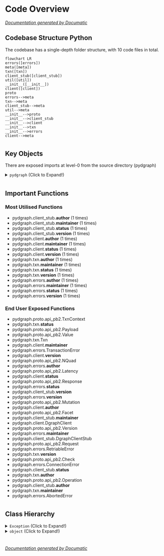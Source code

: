 # Code Overview

[_Documentation generated by Documatic_](https://www.documatic.com)

<!---Documatic-section-Codebase Structure Python-start--->
## Codebase Structure Python

The codebase has a single-depth folder structure,
                with 10 code files in total.

<!---Documatic-block-system_architecture-start--->
```mermaid
flowchart LR
errors([errors])
meta([meta])
txn([txn])
client_stub([client_stub])
util([util])
__init__([__init__])
client([client])
proto
errors-->meta
txn-->meta
client_stub-->meta
util-->meta
__init__-->proto
__init__-->client_stub
__init__-->client
__init__-->txn
__init__-->errors
client-->meta
```
<!---Documatic-block-system_architecture-end--->

# #
<!---Documatic-section-Codebase Structure Python-end--->

<!---Documatic-section-Key Objects-start--->
## Key Objects

There are exposed imports at level-0
from the source directory (pydgraph)

<!---Documatic-block-pydgraph-start--->
<details>
	<summary><code>pydgraph</code> (Click to Expand!)</summary>

* `pydgraph.client.DgraphClient`
* `pydgraph.client.__author__`
* `pydgraph.client.__maintainer__`
* `pydgraph.client.__status__`
* `pydgraph.client.__version__`
* `pydgraph.client_stub.DgraphClientStub`
* `pydgraph.client_stub.__author__`
* `pydgraph.client_stub.__maintainer__`
* `pydgraph.client_stub.__status__`
* `pydgraph.client_stub.__version__`
* `pydgraph.errors.AbortedError`
* `pydgraph.errors.ConnectionError`
* `pydgraph.errors.RetriableError`
* `pydgraph.errors.TransactionError`
* `pydgraph.errors.__author__`
* `pydgraph.errors.__maintainer__`
* `pydgraph.errors.__status__`
* `pydgraph.errors.__version__`
* `pydgraph.proto.api_pb2.Check`
* `pydgraph.proto.api_pb2.Facet`
* `pydgraph.proto.api_pb2.Latency`
* `pydgraph.proto.api_pb2.Mutation`
* `pydgraph.proto.api_pb2.NQuad`
* `pydgraph.proto.api_pb2.Operation`
* `pydgraph.proto.api_pb2.Payload`
* `pydgraph.proto.api_pb2.Request`
* `pydgraph.proto.api_pb2.Response`
* `pydgraph.proto.api_pb2.TxnContext`
* `pydgraph.proto.api_pb2.Value`
* `pydgraph.proto.api_pb2.Version`
* `pydgraph.txn.Txn`
* `pydgraph.txn.__author__`
* `pydgraph.txn.__maintainer__`
* `pydgraph.txn.__status__`
* `pydgraph.txn.__version__`
</details>
<!---Documatic-block-pydgraph-end--->

# #
<!---Documatic-section-Key Objects-end--->

<!---Documatic-section-Important Functions-start--->
## Important Functions

<!---Documatic-block-important_funcs-start--->
<!---Documatic-block-most_used_funcs-start--->
### Most Utilised Functions

* pydgraph.client_stub.__author__ (1 times)
* pydgraph.client_stub.__maintainer__ (1 times)
* pydgraph.client_stub.__status__ (1 times)
* pydgraph.client_stub.__version__ (1 times)
* pydgraph.client.__author__ (1 times)
* pydgraph.client.__maintainer__ (1 times)
* pydgraph.client.__status__ (1 times)
* pydgraph.client.__version__ (1 times)
* pydgraph.txn.__author__ (1 times)
* pydgraph.txn.__maintainer__ (1 times)
* pydgraph.txn.__status__ (1 times)
* pydgraph.txn.__version__ (1 times)
* pydgraph.errors.__author__ (1 times)
* pydgraph.errors.__maintainer__ (1 times)
* pydgraph.errors.__status__ (1 times)
* pydgraph.errors.__version__ (1 times)
<!---Documatic-block-most_used_funcs-end--->

<!---Documatic-block-end_user_funcs-start--->
### End User Exposed Functions

* pydgraph.proto.api_pb2.TxnContext
* pydgraph.txn.__status__
* pydgraph.proto.api_pb2.Payload
* pydgraph.proto.api_pb2.Value
* pydgraph.txn.Txn
* pydgraph.client.__maintainer__
* pydgraph.errors.TransactionError
* pydgraph.client.__version__
* pydgraph.proto.api_pb2.NQuad
* pydgraph.errors.__author__
* pydgraph.proto.api_pb2.Latency
* pydgraph.client.__status__
* pydgraph.proto.api_pb2.Response
* pydgraph.errors.__status__
* pydgraph.client_stub.__version__
* pydgraph.errors.__version__
* pydgraph.proto.api_pb2.Mutation
* pydgraph.client.__author__
* pydgraph.proto.api_pb2.Facet
* pydgraph.client_stub.__maintainer__
* pydgraph.client.DgraphClient
* pydgraph.proto.api_pb2.Version
* pydgraph.errors.__maintainer__
* pydgraph.client_stub.DgraphClientStub
* pydgraph.proto.api_pb2.Request
* pydgraph.errors.RetriableError
* pydgraph.txn.__version__
* pydgraph.proto.api_pb2.Check
* pydgraph.errors.ConnectionError
* pydgraph.client_stub.__status__
* pydgraph.txn.__author__
* pydgraph.proto.api_pb2.Operation
* pydgraph.client_stub.__author__
* pydgraph.txn.__maintainer__
* pydgraph.errors.AbortedError
<!---Documatic-block-end_user_funcs-end--->
<!---Documatic-block-important_funcs-end--->

# #
<!---Documatic-section-Important Functions-end--->

<!---Documatic-section-Class Hierarchy-start--->
## Class Hierarchy

<!---Documatic-block-Exception-start--->
<details>
	<summary><code>Exception</code> (Click to Expand!)</summary>

* pydgraph.errors.AbortedError
* pydgraph.errors.ConnectionError
* pydgraph.errors.RetriableError
* pydgraph.errors.TransactionError
</details>
<!---Documatic-block-Exception-end--->

<!---Documatic-block-object-start--->
<details>
	<summary><code>object</code> (Click to Expand!)</summary>

* pydgraph.client.DgraphClient
* pydgraph.client_stub.DgraphClientStub
* pydgraph.proto.api_pb2_grpc.DgraphServicer
* pydgraph.proto.api_pb2_grpc.DgraphStub
* pydgraph.txn.Txn
</details>
<!---Documatic-block-object-end--->

# #
<!---Documatic-section-Class Hierarchy-end--->

[_Documentation generated by Documatic_](https://www.documatic.com)